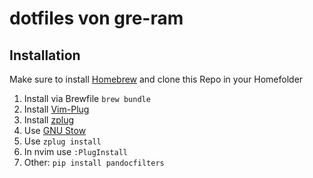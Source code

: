 # dotfiles von gre-ram

## Installation
Make sure to install [Homebrew](https://brew.sh) and clone this Repo in your Homefolder
1. Install via Brewfile `brew bundle`
2. Install [Vim-Plug](https://github.com/junegunn/vim-plug)
3. Install [zplug](https://github.com/zplug/zplug)
4. Use [GNU Stow](https://www.gnu.org/software/stow/)
5. Use `zplug install`
6. In nvim use `:PlugInstall`
7. Other: `pip install pandocfilters`



